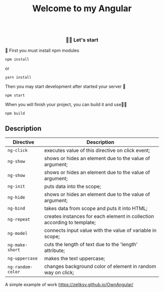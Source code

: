 <h1 align="center">Welcome to my Angular</h1>
<br>
<br>
 <h3 align="center">👋🏼 Let's start</h3>
 <p>
   📸&nbsp;First you must install npm modules
 </p>
                
`npm install`
                    
<span>or</span>
               
`yarn install`
<br>
<p>Then you may start development after started your server 🤔</p>

`npm start`

<p>When you will finish your project, you can build it and use👋🏼</p>

`npm build`

<h2>Description</h2>

| Directive        | Description                                                                |
| ---------------- | -------------------------------------------------------------------------- |
| `ng-click`       | executes value of this directive on click event;                           |
| `ng-show`        | shows or hides an element due to the value of argument;                    |
| `ng-show`        | shows or hides an element due to the value of argument;                    |
| `ng-init`        | puts data into the scope;                                                  |
| `ng-hide`        | shows or hides an element due to the value of argument;                    |
| `ng-bind`        | takes data from scope and puts it into HTML;                               |
| `ng-repeat`      | creates instances for each element in collection according to template;    |
| `ng-model`       | connects input value with the value of variable in scope;                  |
| `ng-make-short`  | cuts the length of text due to the 'length' attribute;                     |
| `ng-uppercase`   | makes the text uppercase;                                                  |
| `ng-random-color`| changes background color of element in random way on click;                |

A simple example of work  https://zeliksv.github.io/OwnAngular/
